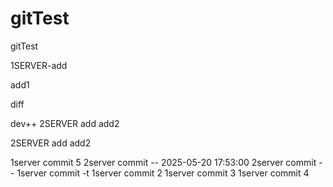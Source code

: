 # gitTest
gitTest


1SERVER-add

add1

diff


dev++
2SERVER
add
add2


2SERVER
add
add2

1server commit 5
2server  commit -- 2025-05-20 17:53:00
2server commit --
1server commit -t
1server commit 2
1server commit 3
1server commit 4

